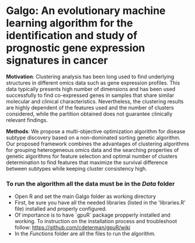 #  Galgo: An evolutionary machine learning algorithm for the identification and study of prognostic gene expression signatures in cancer

**Motivation**: Clustering analysis has been long used to find underlying structures in different omics data such as gene expression profiles. This data typically presents high number of dimensions and has been used successfully to find co-expressed genes in samples that share similar molecular and clinical characteristics. Nevertheless, the clustering results are highly dependent of the features used and the number of clusters considered, while the partition obtained does not guarantee clinically relevant findings.

**Methods**: We propose a multi-objective optimization algorithm for disease subtype discovery based on a non-dominated sorting genetic algorithm. Our proposed framework combines the advantages of clustering algorithms for grouping heterogeneous omics data and the searching properties of genetic algorithms for feature selection and optimal number of clusters determination to find features that maximize the survival difference between subtypes while keeping cluster consistency high.

### To run the algorithm all the data must be in the *Data* folder

* Open R and set the main Galgo folder as working directory
* First, be sure you have all the needed libraries (listed in the 'libraries.R' file) installed and properly configured.
* Of importance is to have ´gpuR´ package propperly installed and working. To instruction on the installation process and troubleshoot follow: https://github.com/cdeterman/gpuR/wiki
* In the *Functions* folder are all the files to run the algorithm.

